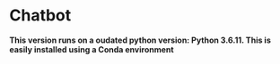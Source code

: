# Chatbot
 
**This version runs on a oudated python version: Python 3.6.11. This is easily installed using a Conda environment**